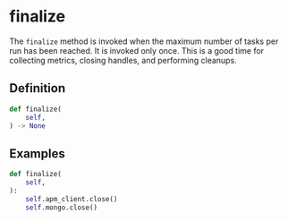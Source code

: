 # finalize

The `finalize` method is invoked when the maximum number of tasks per run has been reached. It is invoked only once. This is a good time for collecting metrics, closing handles, and performing cleanups.


## Definition

```python
def finalize(
    self,
) -> None
```


## Examples

```python
def finalize(
    self,
):
    self.apm_client.close()
    self.mongo.close()
```
